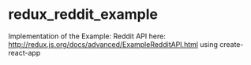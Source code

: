 # redux_reddit_example
Implementation of the Example: Reddit API here: http://redux.js.org/docs/advanced/ExampleRedditAPI.html using create-react-app
